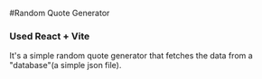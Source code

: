 #Random Quote Generator
### Used React + Vite
It's a simple random quote generator that fetches the data from a "database"(a simple json file).
